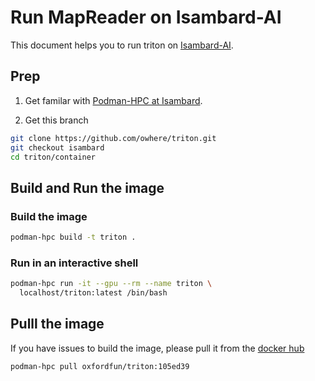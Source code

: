 # Run MapReader on Isambard-AI

This document helps you to run triton on [Isambard-AI](https://docs.isambard.ac.uk/specs/#system-specifications-isambard-ai-phase-1).

## Prep

1. Get familar with [Podman-HPC at Isambard](https://docs.isambard.ac.uk/user-documentation/guides/containers/podman-hpc/).

2. Get this branch

```bash
git clone https://github.com/owhere/triton.git
git checkout isambard
cd triton/container
```
## Build and Run the image

### Build the image

```bash
podman-hpc build -t triton .
```

### Run in an interactive shell
```bash
podman-hpc run -it --gpu --rm --name triton \
  localhost/triton:latest /bin/bash
```

## Pulll the image

If you have issues to build the image, please pull it from the [docker hub](https://hub.docker.com/repository/docker/oxfordfun/triton/tags)

```bash
podman-hpc pull oxfordfun/triton:105ed39
```
